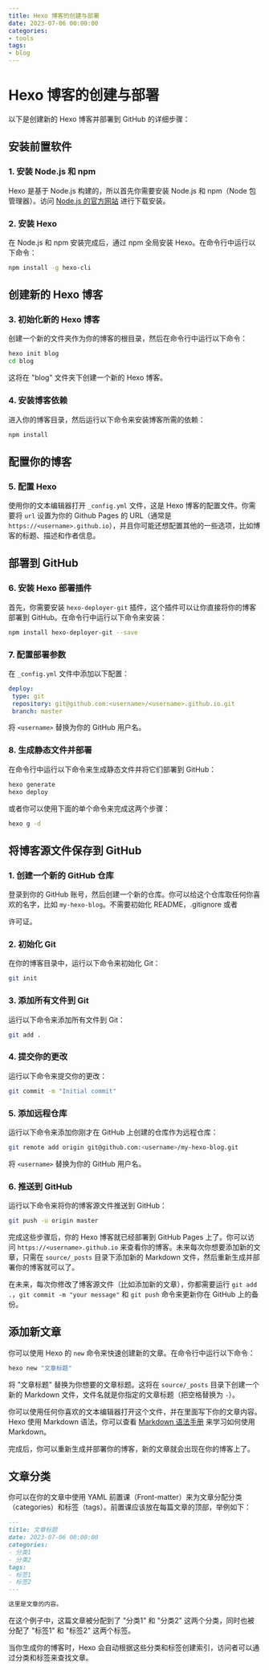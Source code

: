 ```yaml
---
title: Hexo 博客的创建与部署
date: 2023-07-06 00:00:00
categories:
- tools
tags:
- blog
---
```


# Hexo 博客的创建与部署

以下是创建新的 Hexo 博客并部署到 GitHub 的详细步骤：

## 安装前置软件

### 1. 安装 Node.js 和 npm

Hexo 是基于 Node.js 构建的，所以首先你需要安装 Node.js 和 npm（Node 包管理器）。访问 [Node.js 的官方网站](https://nodejs.org/) 进行下载安装。

### 2. 安装 Hexo

在 Node.js 和 npm 安装完成后，通过 npm 全局安装 Hexo。在命令行中运行以下命令：

```bash
npm install -g hexo-cli
```

## 创建新的 Hexo 博客

### 3. 初始化新的 Hexo 博客

创建一个新的文件夹作为你的博客的根目录，然后在命令行中运行以下命令：

```bash
hexo init blog
cd blog
```

这将在 "blog" 文件夹下创建一个新的 Hexo 博客。

### 4. 安装博客依赖

进入你的博客目录，然后运行以下命令来安装博客所需的依赖：

```bash
npm install
```

## 配置你的博客

### 5. 配置 Hexo

使用你的文本编辑器打开 `_config.yml` 文件，这是 Hexo 博客的配置文件。你需要将 `url` 设置为你的 Github Pages 的 URL（通常是 `https://<username>.github.io`），并且你可能还想配置其他的一些选项，比如博客的标题、描述和作者信息。

## 部署到 GitHub

### 6. 安装 Hexo 部署插件

首先，你需要安装 `hexo-deployer-git` 插件，这个插件可以让你直接将你的博客部署到 GitHub。在命令行中运行以下命令来安装：

```bash
npm install hexo-deployer-git --save
```

### 7. 配置部署参数

在 `_config.yml` 文件中添加以下配置：

```yml
deploy:
 type: git
 repository: git@github.com:<username>/<username>.github.io.git
 branch: master
```

将 `<username>` 替换为你的 GitHub 用户名。

### 8. 生成静态文件并部署

在命令行中运行以下命令来生成静态文件并将它们部署到 GitHub：

```bash
hexo generate
hexo deploy
```

或者你可以使用下面的单个命令来完成这两个步骤：

```bash
hexo g -d
```

## 将博客源文件保存到 GitHub

### 1. 创建一个新的 GitHub 仓库

登录到你的 GitHub 账号，然后创建一个新的仓库。你可以给这个仓库取任何你喜欢的名字，比如 `my-hexo-blog`。不需要初始化 README，.gitignore 或者

许可证。

### 2. 初始化 Git

在你的博客目录中，运行以下命令来初始化 Git：

```bash
git init
```

### 3. 添加所有文件到 Git

运行以下命令来添加所有文件到 Git：

```bash
git add .
```

### 4. 提交你的更改

运行以下命令来提交你的更改：

```bash
git commit -m "Initial commit"
```

### 5. 添加远程仓库

运行以下命令来添加你刚才在 GitHub 上创建的仓库作为远程仓库：

```bash
git remote add origin git@github.com:<username>/my-hexo-blog.git
```

将 `<username>` 替换为你的 GitHub 用户名。

### 6. 推送到 GitHub

运行以下命令来将你的博客源文件推送到 GitHub：

```bash
git push -u origin master
```

完成这些步骤后，你的 Hexo 博客就已经部署到 GitHub Pages 上了。你可以访问 `https://<username>.github.io` 来查看你的博客。未来每次你想要添加新的文章，只需在 `source/_posts` 目录下添加新的 Markdown 文件，然后重新生成并部署你的博客就可以了。

在未来，每次你修改了博客源文件（比如添加新的文章），你都需要运行 `git add .`，`git commit -m "your message"` 和 `git push` 命令来更新你在 GitHub 上的备份。

## 添加新文章

你可以使用 Hexo 的 `new` 命令来快速创建新的文章。在命令行中运行以下命令：

```bash
hexo new "文章标题"
```

将 "文章标题" 替换为你想要的文章标题。这将在 `source/_posts` 目录下创建一个新的 Markdown 文件，文件名就是你指定的文章标题（把空格替换为 `-`）。

你可以使用任何你喜欢的文本编辑器打开这个文件，并在里面写下你的文章内容。Hexo 使用 Markdown 语法，你可以查看 [Markdown 语法手册](https://markdown-zh.readthedocs.io/en/latest/) 来学习如何使用 Markdown。

完成后，你可以重新生成并部署你的博客，新的文章就会出现在你的博客上了。

## 文章分类

你可以在你的文章中使用 YAML 前置课（Front-matter）来为文章分配分类（categories）和标签（tags）。前置课应该放在每篇文章的顶部，举例如下：

```markdown
---
title: 文章标题
date: 2023-07-06 00:00:00
categories:
- 分类1
- 分类2
tags:
- 标签1
- 标签2
---

这里是文章的内容。
```

在这个例子中，这篇文章被分配到了 "分类1" 和 "分类2" 这两个分类，同时也被分配了 "标签1" 和 "标签2" 这两个标签。

当你生成你的博客时，Hexo 会自动根据这些分类和标签创建索引，访问者可以通过分类和标签来查找文章。